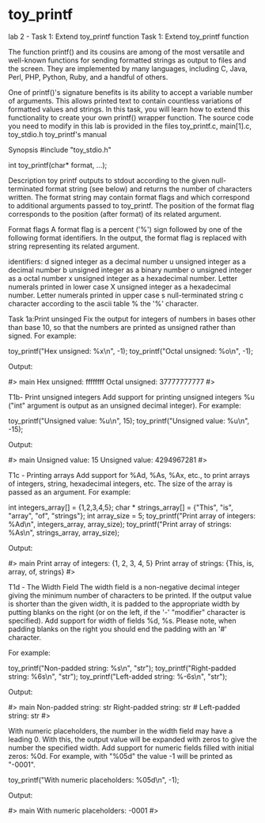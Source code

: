 # toy_printf
lab 2 - Task 1: Extend toy_printf function
Task 1: Extend toy_printf function

The function printf() and its cousins are among of the most versatile and well-known functions for sending formatted strings as output to files and the screen. They are implemented by many languages, including C, Java, Perl, PHP, Python, Ruby, and a handful of others.

One of printf()'s signature benefits is its ability to accept a variable number of arguments. This allows printed text to contain countless variations of formatted values and strings. In this task, you will learn how to extend this functionality to create your own printf() wrapper function. The source code you need to modify in this lab is provided in the files toy_printf.c, main[1].c, toy_stdio.h
toy_printf's manual

Synopsis
#include "toy_stdio.h"

int toy_printf(char* format, ...);

Description
toy printf outputs to stdout according to the given null-terminated format string 
(see below) and returns the number of characters written.
The format string may contain format flags and which correspond to additional arguments 
passed to toy_printf. The position of the format flag corresponds to the position 
(after format) of its related argument.


Format flags
A format flag is a percent ('%') sign followed by one of the following format identifiers.
In the output, the format flag is replaced with string representing its related argument.

identifiers:
d	signed integer as a decimal number
u	unsigned integer as a decimal number
b	unsigned integer as a binary number
o	unsigned integer as a octal number
x	unsigned integer as a hexadecimal number. Letter numerals printed in lower case
X	unsigned integer as a hexadecimal number. Letter numerals printed in upper case
s	null-terminated string
c	character according to the ascii table
%	the '%' character. 	


Task 1a:Print unsinged
Fix the output for integers of numbers in bases other than base 10, so that the numbers are printed as unsigned rather than signed. For example:

toy_printf("Hex unsigned: %x\n", -1);
toy_printf("Octal unsigned: %o\n", -1);

Output:

#> main
Hex unsigned: ffffffff
Octal unsigned: 37777777777
#> 

T1b- Print unsigned integers
Add support for printing unsigned integers %u ("int" argument is output as an unsigned decimal integer). For example:

toy_printf("Unsigned value: %u\n", 15);
toy_printf("Unsigned value: %u\n", -15);

Output:

#> main
Unsigned value: 15
Unsigned value: 4294967281
#> 

T1c - Printing arrays
Add support for %Ad, %As, %Ax, etc., to print arrays of integers, string, hexadecimal integers, etc. The size of the array is passed as an argument. For example:

int integers_array[] = {1,2,3,4,5};
char * strings_array[] = {"This", "is", "array", "of", "strings"};
int array_size = 5;
toy_printf("Print array of integers: %Ad\n", integers_array, array_size);
toy_printf("Print array of strings: %As\n", strings_array, array_size);

Output:

#> main
Print array of integers: {1, 2, 3, 4, 5}
Print array of strings:  {This,  is,  array,  of,  strings}
#> 

T1d - The Width Field
The width field is a non-negative decimal integer giving the minimum number of characters to be printed. If the output value is shorter than the given width, it is padded to the appropriate width by putting blanks on the right (or on the left, if the '-' "modifier" character is specified). Add support for width of fields %<width>d, %<width>s. Please note, when padding blanks on the right you should end the padding with an '#' character.

For example:

toy_printf("Non-padded string: %s\n", "str");
toy_printf("Right-padded string: %6s\n", "str");
toy_printf("Left-added string: %-6s\n", "str");

Output:

#> main
Non-padded string: str
Right-padded string: str   #
Left-padded string:    str
#>

With numeric placeholders, the number in the width field may have a leading 0. With this, the output value will be expanded with zeros to give the number the specified width. Add support for numeric fields filled with initial zeros: %0<width>d. For example, with "%05d" the value -1 will be printed as "-0001".

toy_printf("With numeric placeholders: %05d\n", -1);

Output:

#> main
With numeric placeholders: -0001
#>
